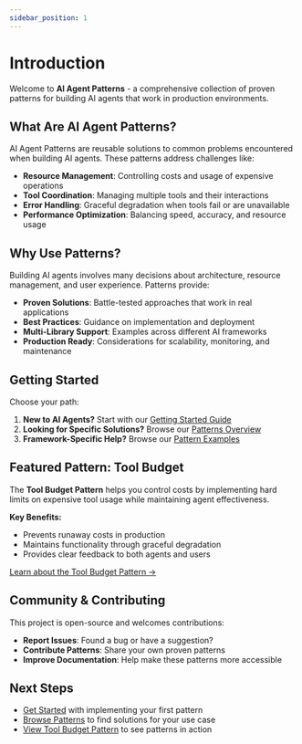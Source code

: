 ```yaml
---
sidebar_position: 1
---
```


# Introduction

Welcome to **AI Agent Patterns** - a comprehensive collection of proven patterns for building AI agents that work in production environments.

## What Are AI Agent Patterns?

AI Agent Patterns are reusable solutions to common problems encountered when building AI agents. These patterns address challenges like:

- **Resource Management**: Controlling costs and usage of expensive operations
- **Tool Coordination**: Managing multiple tools and their interactions
- **Error Handling**: Graceful degradation when tools fail or are unavailable
- **Performance Optimization**: Balancing speed, accuracy, and resource usage

## Why Use Patterns?

Building AI agents involves many decisions about architecture, resource management, and user experience. Patterns provide:

- **Proven Solutions**: Battle-tested approaches that work in real applications
- **Best Practices**: Guidance on implementation and deployment
- **Multi-Library Support**: Examples across different AI frameworks
- **Production Ready**: Considerations for scalability, monitoring, and maintenance

## Getting Started

Choose your path:

1. **New to AI Agents?** Start with our [Getting Started Guide](./getting-started.md)
2. **Looking for Specific Solutions?** Browse our [Patterns Overview](./patterns/overview.md)
3. **Framework-Specific Help?** Browse our [Pattern Examples](./patterns/overview.md)

## Featured Pattern: Tool Budget

The **Tool Budget Pattern** helps you control costs by implementing hard limits on expensive tool usage while maintaining agent effectiveness.

**Key Benefits:**
- Prevents runaway costs in production
- Maintains functionality through graceful degradation
- Provides clear feedback to both agents and users

[Learn about the Tool Budget Pattern →](./patterns/tool-budget.md)

## Community & Contributing

This project is open-source and welcomes contributions:

- **Report Issues**: Found a bug or have a suggestion?
- **Contribute Patterns**: Share your own proven patterns
- **Improve Documentation**: Help make these patterns more accessible

## Next Steps

- [Get Started](./getting-started.md) with implementing your first pattern
- [Browse Patterns](./patterns/overview.md) to find solutions for your use case
- [View Tool Budget Pattern](./patterns/tool-budget.md) to see patterns in action
